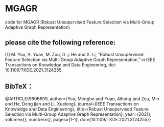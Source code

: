 # MGAGR
code for MGAGR (Robust Unsupervised Feature Selection via Multi-Group Adaptive Graph Representation)


## please cite the following reference:

[1] M. You, A. Yuan, M. Zou, D. j. He and X. Li, "Robust Unsupervised Feature Selection via Multi-Group Adaptive Graph Representation," in IEEE Transactions on Knowledge and Data Engineering, doi: 10.1109/TKDE.2021.3124255.



## BibTeX：

@ARTICLE{9606609,
  author={You, Mengbo and Yuan, Aihong and Zou, Min and He, Dong jian and Li, Xuelong},
  journal={IEEE Transactions on Knowledge and Data Engineering}, 
  title={Robust Unsupervised Feature Selection via Multi-Group Adaptive Graph Representation}, 
  year={2021},
  volume={},
  number={},
  pages={1-1},
  doi={10.1109/TKDE.2021.3124255}}
